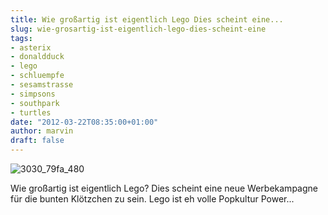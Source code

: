 ```yaml
---
title: Wie großartig ist eigentlich Lego Dies scheint eine...
slug: wie-grosartig-ist-eigentlich-lego-dies-scheint-eine
tags:
- asterix
- donaldduck
- lego
- schluempfe
- sesamstrasse
- simpsons
- southpark
- turtles
date: "2012-03-22T08:35:00+01:00"
author: marvin
draft: false
---
```

![3030_79fa_480](/images/3030_79fa_480.png)

Wie großartig ist eigentlich Lego? Dies scheint eine neue Werbekampagne
für die bunten Klötzchen zu sein. Lego ist eh volle Popkultur Power...